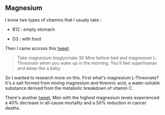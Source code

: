 ## Magnesium

I know two types of vitamins that I usualy take : 

* B12 : empty stomach

* D3 : with food

Then I came accross this [tweet](https://twitter.com/JonLOCKD/status/1771474009646895565). 

> Take magnesium bisglycinate 30 Mins before bed and magnesium L-Threonate when you wake up in the morning. You’ll feel superhuman and sleep like a baby

So I wanted to research more on this. First what's magnesium L-Threonate? It's a salt formed from mixing magnesium and threonic acid, a water-soluble substance derived from the metabolic breakdown of vitamin C. 

There's another [tweet](https://twitter.com/foundmyfitness/status/1773061585390686670), Men with the highest magnesium levels experienced a 40% decrease in all-cause mortality and a 50% reduction in cancer deaths.
